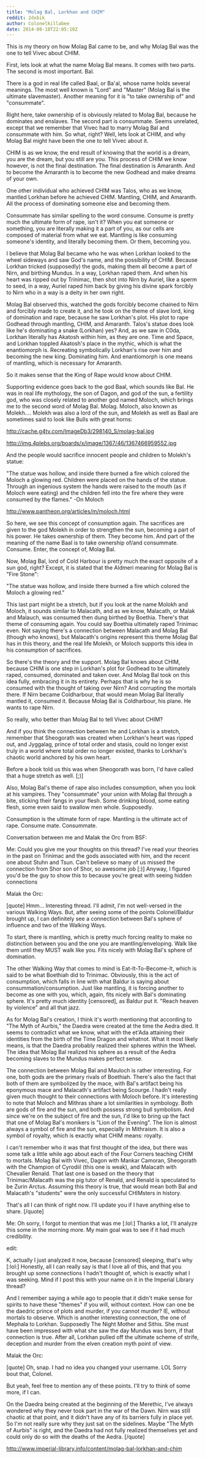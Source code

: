 ```yaml
---
title: "Molag Bal, Lorkhan and CHIM"
reddit: 2dxbik
author: Colonelkillabee
date: 2014-08-18T22:05:10Z
---
```


This is my theory on how Molag Bal came to be, and why Molag Bal was the one to tell Vivec about CHIM.

First, lets look at what the name Molag Bal means. It comes with two parts. The second is most important. Bal.

There is a god in real life called Baal, or Ba'al, whose name holds several meanings. The most well known is "Lord" and "Master" (Molag Bal is the ultimate slavemaster). Another meaning for it is "to take ownership of" and "consummate".

Right here, take ownership of is obviously related to Molag Bal, because he dominates and enslaves. The second part is consummate. Seems unrelated, except that we remember that Vivec had to marry Molag Bal and consummate with him. So what, right? Well, lets look at CHIM, and why Molag Bal might have been the one to tell Vivec about it.

CHIM is as we know, the end result of knowing that the world is a dream, you are the dream, but you still are you. This process of CHIM we know however, is not the final destination. The final destination is Amaranth. And to become the Amaranth is to become the new Godhead and make dreams of your own.

One other individual who achieved CHIM was Talos, who as we know, mantled Lorkhan before he achieved CHIM. Mantling, CHIM, and Amaranth. All the process of dominating someone else and becoming them.

Consummate has similar spelling to the word consume. Consume is pretty much the ultimate form of rape, isn't it? When you eat someone or something, you are literally making it a part of you, as our cells are composed of material from what we eat. Mantling is like consuming someone's identity, and literally becoming them. Or them, becoming you.

I believe that Molag Bal became who he was when Lorkhan looked to the wheel sideways and saw God's name, and the possibility of CHIM. Because Lorkhan tricked (supposedly) the gods, making them all become a part of Nirn, and birthing Mundus. In a way, Lorkhan raped them. And when his heart was ripped out by Trinimac, then shot into Nirn by Auriel, like a sperm to seed, in a way, Auriel raped him back by giving his divine spark forcibly to Nirn who in a way is a deity in her own right.

Molag Bal observed this, watched the gods forcibly become chained to Nirn and forcibly made to create it, and he took on the theme of slave lord, king of domination and rape, because he saw Lorkhan's plot. His plot to rape Godhead through mantling, CHIM, and Amaranth. Talos's statue does look like he's dominating a snake (Lorkhan) yes? And, as we saw in C0da, Lorkhan literally has Akatosh within him, as they are one. Time and Space, and Lorkhan toppled Akatosh's place in the mythic, which is what the enantiomorph is. Recreating symbolically Lorkhan's rise over him and becoming the new king. Dominating him. And enantiomorph is one means of mantling, which is necessary for Amaranth.

So it makes sense that the King of Rape would know about CHIM.

Supporting evidence goes back to the god Baal, which sounds like Bal. He was in real life mythology, the son of Dagon, and god of the sun, a fertility god, who was closely related to another god named Moloch, which brings me to the second word of Molag Bal. Molag. Moloch, also known as Molekh.... Molekh was also a lord of the sun, and Molekh as well as Baal are sometimes said to look like Bulls with great horns:



http://cache.g4tv.com/ImageDb3/298140_S/molag-bal.jpg

http://img.4plebs.org/boards/x/image/1367/46/1367466959552.jpg



And the people would sacrifice innocent people and children to Molekh's statue:

"The statue was hollow, and inside there burned a fire which colored the Moloch a glowing red. Children were placed on the hands of the statue. Through an ingenious system the hands were raised to the mouth (as if Moloch were eating) and the children fell into the fire where they were consumed by the flames." -On Moloch

http://www.pantheon.org/articles/m/moloch.html


So here, we see this concept of consumption again. The sacrifices are given to the god Molekh in order to strengthen the sun, becoming a part of his power. He takes ownership of them. They become him. And part of the meaning of the name Baal is to take ownership of/and consummate. Consume. Enter, the concept of, Molag Bal.

Now, Molag Bal, lord of Cold Harbour is pretty much the exact opposite of a sun god, right? Except, it is stated that the Aldmeri meaning for Molag Bal is "Fire Stone":


"The statue was hollow, and inside there burned a fire which colored the Moloch a glowing red."


This last part might be a stretch, but if you look at the name Molokh and Moloch, it sounds similar to Malacath, and as we know, Malacath, or Malak and Malauch, was consumed then dung birthed by Boethia. There's that theme of consuming again. You could say Boethia ultimately raped Trinimac even. Not saying there's a connection between Malacath and Molag Bal (though who knows), but Malacath's origins represent this theme Molag Bal has in this theory, and the real life Molekh, or Moloch supports this idea in his consumption of sacrifices.

So there's the theory and the support. Molag Bal knows about CHIM, because CHIM is one step in Lorkhan's plot for Godhead to be ultimately raped, consumed, dominated and taken over. And Molag Bal took on this idea fully, embracing it in its entirety. Perhaps that is why he is so consumed with the thought of taking over Nirn? And corrupting the mortals there. If Nirn became Coldharbour, that would mean Molag Bal literally mantled it, consumed it. Because Molag Bal is Coldharbour, his plane. He wants to rape Nirn.

So really, who better than Molag Bal to tell Vivec about CHIM?


And if you think the connection between he and Lorkhan is a stretch, remember that Sheogorath was created when Lorkhan's heart was ripped out, and Jyggalag, prince of total order and stasis, could no longer exist truly in a world where total order no longer existed, thanks to Lorkhan's chaotic world anchored by his own heart.

Before a book told us this was when Sheogorath was born, I'd have called that a huge stretch as well. [;)]

Also, Molag Bal's theme of rape also includes consumption, when you look at his vampires. They "consummate" your union with Molag Bal through a bite, sticking their fangs in your flesh. Some drinking blood, some eating flesh, some even said to swallow men whole. Supposedly.

Consumption is the ultimate form of rape. Mantling is the ultimate act of rape. Consume mate. Consummate.



Conversation between me and Malak the Orc from BSF:

Me: Could you give me your thoughts on this thread? I've read your theories in the past on Trinimac and the gods associated with him, and the recent one about Stuhn and Tsun. Can't believe so many of us missed the connection from Shor son of Shor, so awesome job [:)] Anyway, I figured you'd be the guy to show this to because you're great with seeing hidden connections


Malak the Orc:

[quote]
Hmm... Interesting thread. I'll admit, I'm not well-versed in the various Walking Ways. But, after seeing some of the points Colonel/Baldur brought up, I can definitely see a connection between Bal's sphere of influence and two of the Walking Ways.

To start, there is mantling, which is pretty much forcing reality to make no distinction between you and the one you are mantling/enveloping. Walk like them until they MUST walk like you. Fits nicely with Molag Bal's sphere of domination.

The other Walking Way that comes to mind is Eat-It-To-Become-It, which is said to be what Boethiah did to Trinimac. Obviously, this is the act of consumption, which falls in line with what Baldur is saying about consummation/consumption. Just like mantling, it is forcing another to become as one with you, which, again, fits nicely with Bal's dominating sphere. It's pretty much identity [censored], as Baldur put it. "Reach heaven by violence" and all that jazz.

As for Molag Bal's creation, I think it's worth mentioning that according to "The Myth of Aurbis," the Daedra were created at the time the Aedra died. It seems to contradict what we know, what with the et'Ada attaining their identities from the birth of the Time Dragon and whatnot. What it most likely means, is that the Daedra probably realized their spheres within the Wheel. The idea that Molag Bal realized his sphere as a result of the Aedra becoming slaves to the Mundus makes perfect sense.

The connection between Molag Bal and Mauloch is rather interesting. For one, both gods are the primary rivals of Boethiah. There's also the fact that both of them are symbolized by the mace, with Bal's artifact being his eponymous mace and Malacath's artifact being Scourge. I hadn't really given much thought to their connections with Moloch before. It's interesting to note that Moloch and Mithras share a lot similarities in symbology. Both are gods of fire and the sun, and both possess strong bull symbolism. And since we're on the subject of fire and the sun, I'd like to bring up the fact that one of Molag Bal's monikers is "Lion of the Evening". The lion is almost always a symbol of fire and the sun, especially in Mithraism. It is also a symbol of royalty, which is exactly what CHIM means: royalty.

I can't remember who it was that first thought of the idea, but there was some talk a little while ago about each of the Four Corners teaching CHIM to mortals. Molag Bal with Vivec, Dagon with Mankar Camoran, Sheogorath with the Champion of Cyrodiil (this one is weak), and Malacath with Chevalier Renald. That last one is based on the theory that Trinimac/Malacath was the pig tutor of Renald, and Renald is speculated to be Zurin Arctus. Assuming this theory is true, that would mean both Bal and Malacath's "students" were the only successful CHIMsters in history.

That's all I can think of right now. I'll update you if I have anything else to share.
[/quote]


Me: Oh sorry, I forgot to mention that was me [:lol:] Thanks a lot, I'll analyze this some in the morning more. My main goal was to see if it had much credibility.

edit:

K, actually I just analyzed it now, because [censored] sleeping, that's why [:lol:] Honestly, all I can really say is that I love all of this, and that you brought up some connections I hadn't thought of, which is exactly what I was seeking. Mind if I post this with your name on it in the Imperial Library thread?

And I remember saying a while ago to people that it didn't make sense for spirits to have these "themes" if you will, without context. How can one be the daedric prince of plots and murder, if you cannot murder? IE, without mortals to observe. Which is another interesting connection, the one of Mephala to Lorkhan. Supposedly The Night Mother and Sithis. She must have been impressed with what she saw the day Mundus was born, if that connection is true. After all, Lorkhan pulled off the ultimate scheme of strife, deception and murder from the elven creation myth point of view.


Malak the Orc:

[quote]
Oh, snap. I had no idea you changed your username. LOL Sorry bout that, Colonel.

But yeah, feel free to mention any of these points. I'll try to think of some more, if I can.

On the Daedra being created at the beginning of the Merethic, I've always wondered why they never took part in the war of the Dawn. Nirn was still chaotic at that point, and it didn't have any of its barriers fully in place yet. So I'm not really sure why they just sat on the sidelines. Maybe "The Myth of Aurbis" is right, and the Daedra had not fully realized themselves yet and could only do so with the deaths of the Aedra.
[/quote]


http://www.imperial-library.info/content/molag-bal-lorkhan-and-chim
